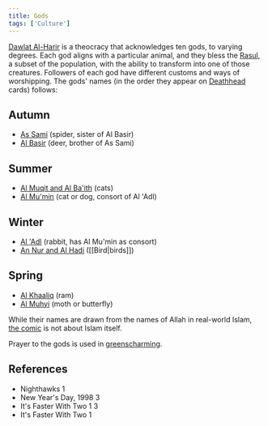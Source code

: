 ```yaml
---
title: Gods
tags: ['Culture']
---
```

[Dawlat Al-Harir](_wiki/dawlat-al-harir.md) is a theocracy that acknowledges ten gods, to varying degrees. Each god aligns with a particular animal, and they bless the [Rasul](_wiki/rasul.md), a subset of the population, with the ability to transform into one of those creatures. Followers of each god have different customs and ways of worshipping. The gods' names (in the order they appear on [Deathhead](_wiki/deathhead.md) cards) follows:
## Autumn
- [As Sami](_wiki/as-sami.md) (spider, sister of Al Basir)
- [Al Basir](_wiki/al-basir.md) (deer, brother of As Sami)
## Summer
- [Al Muqit and Al Ba'ith](_wiki/al-muqit-and-al-baith.md) (cats)
- [Al Mu'min](_wiki/al-mumin.md) (cat or dog, consort of Al 'Adl)
## Winter
- [Al 'Adl](_wiki/al-adl.md) (rabbit, has Al Mu'min as consort)
- [An Nur and Al Hadi](_wiki/an-nur-and-al-hadi.md) ([[Bird|birds]])
## Spring
- [Al Khaaliq](_wiki/al-khaaliq.md) (ram)
- [Al Muhyi](_wiki/al-muhyi.md) (moth or butterfly)

While their names are drawn from the names of Allah in real-world Islam, [the comic](_wiki/README.md) is not about Islam itself.

Prayer to the gods is used in [greenscharming](_wiki/greenscharming.md).

## References
- Nighthawks 1
- New Year's Day, 1998 3
- It's Faster With Two 1
 3
- It's Faster With Two 1

